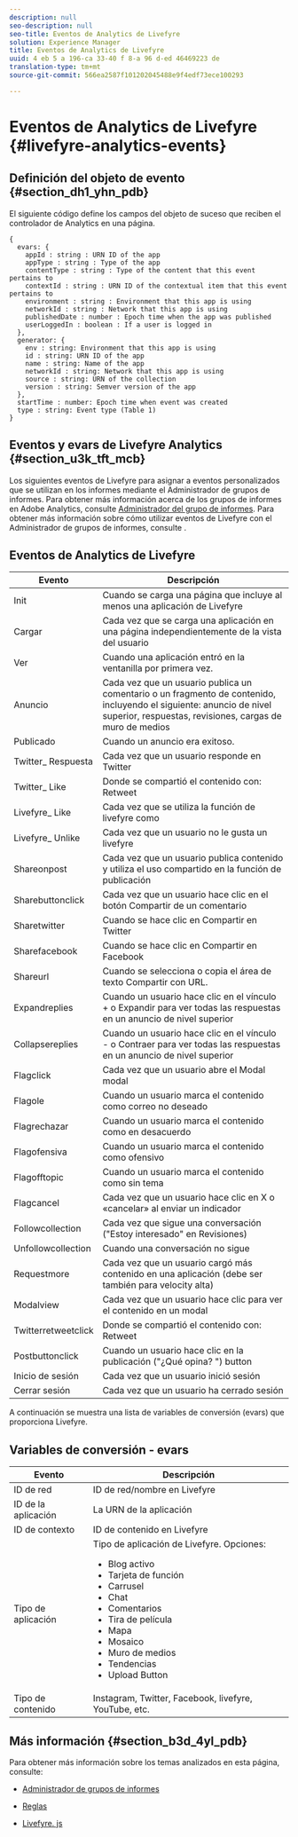 ```yaml
---
description: null
seo-description: null
seo-title: Eventos de Analytics de Livefyre
solution: Experience Manager
title: Eventos de Analytics de Livefyre
uuid: 4 eb 5 a 196-ca 33-40 f 8-a 96 d-ed 46469223 de
translation-type: tm+mt
source-git-commit: 566ea2587f101202045488e9f4edf73ece100293

---
```



# Eventos de Analytics de Livefyre {#livefyre-analytics-events}

## Definición del objeto de evento {#section_dh1_yhn_pdb}

El siguiente código define los campos del objeto de suceso que reciben el controlador de Analytics en una página.

```
{
  evars: {
    appId : string : URN ID of the app
    appType : string : Type of the app
    contentType : string : Type of the content that this event pertains to
    contextId : string : URN ID of the contextual item that this event pertains to
    environment : string : Environment that this app is using
    networkId : string : Network that this app is using
    publishedDate : number : Epoch time when the app was published
    userLoggedIn : boolean : If a user is logged in
  },
  generator: {
    env : string: Environment that this app is using
    id : string: URN ID of the app
    name : string: Name of the app
    networkId : string: Network that this app is using
    source : string: URN of the collection
    version : string: Semver version of the app
  },
  startTime : number: Epoch time when event was created
  type : string: Event type (Table 1)
}
```

## Eventos y evars de Livefyre Analytics {#section_u3k_tft_mcb}

Los siguientes eventos de Livefyre para asignar a eventos personalizados que se utilizan en los informes mediante el Administrador de grupos de informes. Para obtener más información acerca de los grupos de informes en Adobe Analytics, consulte [Administrador del grupo de informes](https://marketing.adobe.com/resources/help/en_US/reference/report_suites_admin.html). Para obtener más información sobre cómo utilizar eventos de Livefyre con el Administrador de grupos de informes, consulte [](../livefyre-analytics/c-use-livefyre-with-adobe-analytics.md#section_iks_kgd_4cb).

## Eventos de Analytics de Livefyre

| Evento | Descripción |
|---|---|
| Init | Cuando se carga una página que incluye al menos una aplicación de Livefyre |
| Cargar | Cada vez que se carga una aplicación en una página independientemente de la vista del usuario |
| Ver | Cuando una aplicación entró en la ventanilla por primera vez. |
| Anuncio | Cada vez que un usuario publica un comentario o un fragmento de contenido, incluyendo el siguiente: anuncio de nivel superior, respuestas, revisiones, cargas de muro de medios |
| Publicado | Cuando un anuncio era exitoso. |
| Twitter_ Respuesta | Cada vez que un usuario responde en Twitter |
| Twitter_ Like | Donde se compartió el contenido con: Retweet |
| Livefyre_ Like | Cada vez que se utiliza la función de livefyre como |
| Livefyre_ Unlike | Cada vez que un usuario no le gusta un livefyre |
| Shareonpost | Cada vez que un usuario publica contenido y utiliza el uso compartido en la función de publicación |
| Sharebuttonclick | Cada vez que un usuario hace clic en el botón Compartir de un comentario |
| Sharetwitter | Cuando se hace clic en Compartir en Twitter |
| Sharefacebook | Cuando se hace clic en Compartir en Facebook |
| Shareurl | Cuando se selecciona o copia el área de texto Compartir con URL. |
| Expandreplies | Cuando un usuario hace clic en el vínculo + o Expandir para ver todas las respuestas en un anuncio de nivel superior |
| Collapsereplies | Cuando un usuario hace clic en el vínculo - o Contraer para ver todas las respuestas en un anuncio de nivel superior |
| Flagclick | Cada vez que un usuario abre el Modal modal |
| Flagole | Cuando un usuario marca el contenido como correo no deseado |
| Flagrechazar | Cuando un usuario marca el contenido como en desacuerdo |
| Flagofensiva | Cuando un usuario marca el contenido como ofensivo |
| Flagofftopic | Cuando un usuario marca el contenido como sin tema |
| Flagcancel | Cada vez que un usuario hace clic en X o «cancelar» al enviar un indicador |
| Followcollection | Cada vez que sigue una conversación ("Estoy interesado" en Revisiones) |
| Unfollowcollection | Cuando una conversación no sigue |
| Requestmore | Cada vez que un usuario cargó más contenido en una aplicación (debe ser también para velocity alta) |
| Modalview | Cada vez que un usuario hace clic para ver el contenido en un modal |
| Twitterretweetclick | Donde se compartió el contenido con: Retweet |
| Postbuttonclick | Cuando un usuario hace clic en la publicación ("¿Qué opina? ") button |
| Inicio de sesión | Cada vez que un usuario inició sesión |
| Cerrar sesión | Cada vez que un usuario ha cerrado sesión |

A continuación se muestra una lista de variables de conversión (evars) que proporciona Livefyre.

## Variables de conversión - evars

| Evento | Descripción |
|--- |--- |
| ID de red | ID de red/nombre en Livefyre |
| ID de la aplicación | La URN de la aplicación |
| ID de contexto | ID de contenido en Livefyre |
| Tipo de aplicación | Tipo de aplicación de Livefyre. Opciones: <br><ul><li>Blog activo  </li><li> Tarjeta de función</li><li>Carrusel</li><li>Chat </li><li>Comentarios</li><li>Tira de película</li><li>Mapa</li><li>Mosaico</li><li>Muro de medios</li><li>Tendencias</li><li>Upload Button</li></ul> |
| Tipo de contenido | Instagram, Twitter, Facebook, livefyre, YouTube, etc. |

## Más información {#section_b3d_4yl_pdb}

Para obtener más información sobre los temas analizados en esta página, consulte:

* [Administrador de grupos de informes](https://marketing.adobe.com/resources/help/en_US/reference/report_suites_admin.html)[](https://marketing.adobe.com/resources/help/en_US/livefyre/c_filmstrip_app.html)

* [Reglas](https://marketing.adobe.com/resources/help/en_US/dtm/rules.html)
* [Livefyre. js](/help/implementation/c-livefyre.js.md)